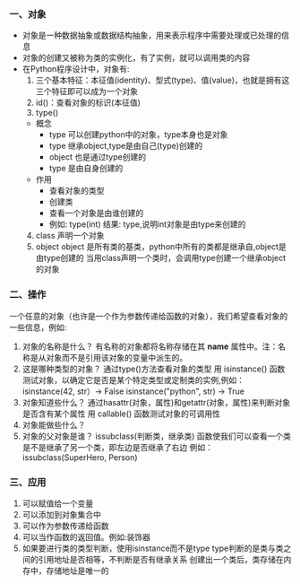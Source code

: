 ### 一、对象
  * 对象是一种数据抽象或数据结构抽象，用来表示程序中需要处理或已处理的信息
  * 对象的创建又被称为类的实例化，有了实例，就可以调用类的内容
  * 在Python程序设计中，对象有:
    1. 三个基本特征：本征值(identity)、型式(type)、值(value)，也就是拥有这三个特征即可以成为一个对象
    2. id()：查看对象的标识(本征值)
    3. type()
      * 概念
        * type 可以创建python中的对象，type本身也是对象
        * type 继承object,type是由自己(type)创建的
        * object 也是通过type创建的
        * type 是由自身创建的
      * 作用
        * 查看对象的类型
        * 创建类
        * 查看一个对象是由谁创建的
        * 例如:
          type(int)
          结果: type,说明int对象是由type来创建的
    4. class
    声明一个对象
    5. object
    object 是所有类的基类，python中所有的类都是继承自,object是由type创建的
    当用class声明一个类时，会调用type创建一个继承object的对象

### 二、操作
一个任意的对象（也许是一个作为参数传递给函数的对象），我们希望查看对象的一些信息，例如:
1. 对象的名称是什么？
  有名称的对象都将名称存储在其 __name__ 属性中。注：名称是从对象而不是引用该对象的变量中派生的。
2. 这是哪种类型的对象？
  通过type()方法查看对象的类型
  用 isinstance() 函数测试对象，以确定它是否是某个特定类型或定制类的实例,例如：
  isinstance(42, str）-> False
  isinstance("python", str) -> True
3. 对象知道些什么？
  通过hasattr(对象，属性)和getattr(对象，属性)来判断对象是否含有某个属性
  用 callable() 函数测试对象的可调用性
4. 对象能做些什么？
5. 对象的父对象是谁？
  issubclass(判断类，继承类) 函数使我们可以查看一个类是不是继承了另一个类，即左边是否继承了右边
  例如：
  issubclass(SuperHero, Person)

### 三、应用
1. 可以赋值给一个变量
2. 可以添加到对象集合中
3. 可以作为参数传递给函数
4. 可以当作函数的返回值。例如:装饰器
5. 如果要进行类的类型判断，使用isinstance而不是type
   type判断的是类与类之间的引用地址是否相等，不判断是否有继承关系
   创建出一个类后，类存储在内存中，存储地址是唯一的

